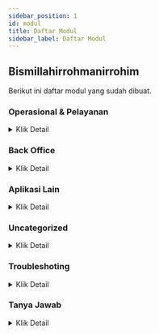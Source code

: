 ```yaml
---
sidebar_position: 1
id: modul
title: Daftar Modul
sidebar_label: Daftar Modul
---
```

## Bismillahirrohmanirrohim

Berikut ini daftar modul yang sudah dibuat.

### Operasional & Pelayanan

<details>
  <summary>Klik Detail</summary>

1. Pendaftaran
2. Penunjang
3. Apotek & Farmasi
4. Kasir
5. Rawat Inap
6. Rawat Jalan
7. Bridging (Vendor)

</details>

### Back Office

<details>
  <summary>Klik Detail</summary>

1. [E-Office](e-office/intro)
2. [Event/ Kegiatan](kegiatan/intro)
3. IPSPJ
4. [Modul Penunjang](penunjang/intro)
5. Gizi
6. Keuangan
7. Modul Rekam Medis
8. Help Desk (Laporan Pekerjaan)
9. Modul K3
10. Modul SDM
11. [Modul Humas](humas/intro)
12. Modul Inventori
13. Pembendaharaan & Mobilisasi Dana
14. Modul Keluhan Pelanggan
15. Modul Remunerasi
16. EMR (Elektronik Medical Record)

</details>

### Aplikasi Lain

<details>
  <summary>Klik Detail</summary>

1. Pembuatan Akun Github Untuk Update Content[](publik/daftar-gp)
2. [Pendaftaran Online Griya Puspa](publik/daftar-gp)
3. [Pendaftaran Online Rawat Jalan](publik/daftar-rajal)
4. [Pendaftaran Online Vaksinasi Covid19](publik/daftar-vaksin)
5. [Pendaftaran Online Medical Check Up (MCU)](publik/daftar-mcu)
6. Kios Cetak SEP
7. [Lowongan Online](publik/sdm-ol)
8. [Bankdarah (BDRS) Online](publik/bankdarah-ol)
9. [Survei Online](publik/survei)
10. E-Proposal
11. Survei Kepuasan
12. Pendidikan dan Penlitian (Diklit)
13. Sistem Keluhan Pelanggan
14. E-Order
15. Web Service BIOS
16. Dashboard COVID
17. [Whatsapp Blast via Aplikasi](whatsapp/viaaplikasi)
18. [Whatsapp Blast via Modul Prima](whatsapp/viamodul)
19. [Koreksi L14 & L15](rekammedis/koreksil14l15)
20. [SaPrI ~ Sahabat Prima Intelegent](whatsapp/autobot)
21. [SaNti ~ Sahabat Notification](notifikasi/prima)

</details>

### Uncategorized

<details>
  <summary>Klik Detail</summary>

1. Landing Pendaftaran Online
2. [Penelitian Obat](penelitian/obat)

</details>

### Troubleshoting

<details>
  <summary>Klik Detail</summary>

1. [Check Server Availability](server/intro)
2. [Check Folder Kepenuhan](server/penuh)
3. [Setup PC Client](server/pcclient)
4. Gagal Upload Ke Server
5. Panduan CEK KIOS

</details>

### Tanya Jawab

<details>
  <summary>Klik Detail</summary>

1. Siapa Programmer RS Persahabatan?
2. Berapa Jumlah Programmer RS Persahabatan?
3. Bahasa Pemograman apa saja yang ada di RS Persahabatan?

</details>
